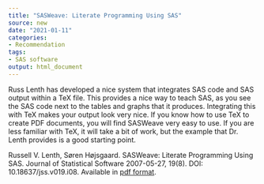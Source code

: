 ```yaml
---
title: "SASWeave: Literate Programming Using SAS"
source: new
date: "2021-01-11"
categories:
- Recommendation
tags:
- SAS software
output: html_document
---
```


Russ Lenth has developed a nice system that integrates SAS code and SAS output within a TeX file. This provides a nice way to teach SAS, as you see the SAS code next to the tables and graphs that it produces. Integrating this with TeX makes your output look very nice. If you know how to use TeX to create PDF documents, you will find SASWeave very easy to use. If you are less familiar with TeX, it will take a bit of work, but the example that Dr. Lenth provides is a good starting point.

<!--more-->

Russell V. Lenth, Søren Højsgaard. SASWeave: Literate Programming Using SAS. Journal of Statistical Software 2007-05-27, 19(8). DOI: 10.18637/jss.v019.i08. Available in [pdf format](https://www.jstatsoft.org/index.php/jss/article/downloadSuppFile/v019i08/SASweave.zip).
